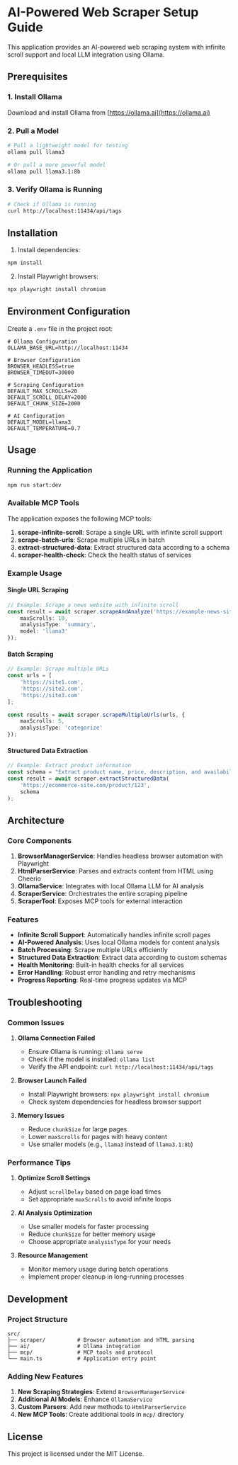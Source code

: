 # AI-Powered Web Scraper Setup Guide

This application provides an AI-powered web scraping system with infinite scroll support and local LLM integration using Ollama.

## Prerequisites

### 1. Install Ollama
Download and install Ollama from [https://ollama.ai](https://ollama.ai)

### 2. Pull a Model
```bash
# Pull a lightweight model for testing
ollama pull llama3

# Or pull a more powerful model
ollama pull llama3.1:8b
```

### 3. Verify Ollama is Running
```bash
# Check if Ollama is running
curl http://localhost:11434/api/tags
```

## Installation

1. Install dependencies:
```bash
npm install
```

2. Install Playwright browsers:
```bash
npx playwright install chromium
```

## Environment Configuration

Create a `.env` file in the project root:

```env
# Ollama Configuration
OLLAMA_BASE_URL=http://localhost:11434

# Browser Configuration
BROWSER_HEADLESS=true
BROWSER_TIMEOUT=30000

# Scraping Configuration
DEFAULT_MAX_SCROLLS=20
DEFAULT_SCROLL_DELAY=2000
DEFAULT_CHUNK_SIZE=2000

# AI Configuration
DEFAULT_MODEL=llama3
DEFAULT_TEMPERATURE=0.7
```

## Usage

### Running the Application
```bash
npm run start:dev
```

### Available MCP Tools

The application exposes the following MCP tools:

1. **scrape-infinite-scroll**: Scrape a single URL with infinite scroll support
2. **scrape-batch-urls**: Scrape multiple URLs in batch
3. **extract-structured-data**: Extract structured data according to a schema
4. **scraper-health-check**: Check the health status of services

### Example Usage

#### Single URL Scraping
```typescript
// Example: Scrape a news website with infinite scroll
const result = await scraper.scrapeAndAnalyze('https://example-news-site.com', {
    maxScrolls: 10,
    analysisType: 'summary',
    model: 'llama3'
});
```

#### Batch Scraping
```typescript
// Example: Scrape multiple URLs
const urls = [
    'https://site1.com',
    'https://site2.com',
    'https://site3.com'
];

const results = await scraper.scrapeMultipleUrls(urls, {
    maxScrolls: 5,
    analysisType: 'categorize'
});
```

#### Structured Data Extraction
```typescript
// Example: Extract product information
const schema = "Extract product name, price, description, and availability";
const result = await scraper.extractStructuredData(
    'https://ecommerce-site.com/product/123',
    schema
);
```

## Architecture

### Core Components

1. **BrowserManagerService**: Handles headless browser automation with Playwright
2. **HtmlParserService**: Parses and extracts content from HTML using Cheerio
3. **OllamaService**: Integrates with local Ollama LLM for AI analysis
4. **ScraperService**: Orchestrates the entire scraping pipeline
5. **ScraperTool**: Exposes MCP tools for external interaction

### Features

- **Infinite Scroll Support**: Automatically handles infinite scroll pages
- **AI-Powered Analysis**: Uses local Ollama models for content analysis
- **Batch Processing**: Scrape multiple URLs efficiently
- **Structured Data Extraction**: Extract data according to custom schemas
- **Health Monitoring**: Built-in health checks for all services
- **Error Handling**: Robust error handling and retry mechanisms
- **Progress Reporting**: Real-time progress updates via MCP

## Troubleshooting

### Common Issues

1. **Ollama Connection Failed**
   - Ensure Ollama is running: `ollama serve`
   - Check if the model is installed: `ollama list`
   - Verify the API endpoint: `curl http://localhost:11434/api/tags`

2. **Browser Launch Failed**
   - Install Playwright browsers: `npx playwright install chromium`
   - Check system dependencies for headless browser support

3. **Memory Issues**
   - Reduce `chunkSize` for large pages
   - Lower `maxScrolls` for pages with heavy content
   - Use smaller models (e.g., `llama3` instead of `llama3.1:8b`)

### Performance Tips

1. **Optimize Scroll Settings**
   - Adjust `scrollDelay` based on page load times
   - Set appropriate `maxScrolls` to avoid infinite loops

2. **AI Analysis Optimization**
   - Use smaller models for faster processing
   - Reduce `chunkSize` for better memory usage
   - Choose appropriate `analysisType` for your needs

3. **Resource Management**
   - Monitor memory usage during batch operations
   - Implement proper cleanup in long-running processes

## Development

### Project Structure
```
src/
├── scraper/          # Browser automation and HTML parsing
├── ai/               # Ollama integration
├── mcp/              # MCP tools and protocol
└── main.ts           # Application entry point
```

### Adding New Features

1. **New Scraping Strategies**: Extend `BrowserManagerService`
2. **Additional AI Models**: Enhance `OllamaService`
3. **Custom Parsers**: Add new methods to `HtmlParserService`
4. **New MCP Tools**: Create additional tools in `mcp/` directory

## License

This project is licensed under the MIT License.
